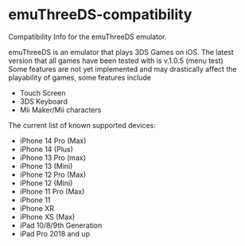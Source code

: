 # emuThreeDS-compatibility
Compatibility Info for the emuThreeDS emulator.

emuThreeDS is an emulator that plays 3DS Games on iOS. The latest version that all games have been tested with is v.1.0.5 (menu test)   
Some features are not yet implemented and may drastically affect the playability of games, some features include  
* Touch Screen  
* 3DS Keyboard  
* Mii Maker/Mii characters  

The current list of known supported devices:
* iPhone 14 Pro (Max)
* iPhone 14 (Plus)
* iPhone 13 Pro (max)
* iPhone 13 (Mini)
* iPhone 12 Pro (Max)
* iPhone 12 (Mini)
* iPhone 11 Pro (Max)
* iPhone 11
* iPhone XR
* iPhone XS (Max)
* iPad 10/8/9th Generation
* iPad Pro 2018 and up
